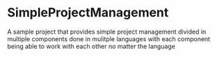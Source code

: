 # SimpleProjectManagement
A sample project that provides simple project management divided in multiple components done in mulitple languages with each component being able to work with each other no matter the language
